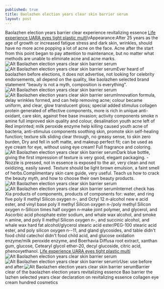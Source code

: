 ```yaml
---
published: true
title: Baolazhen election years clear skin barrier serum
layout: post
---
```

Baolazhen election years barrier clear experience revitalizing essence  [Life experience UARA eyes tight plastic multi](http://www.mkfans.com/2015/10/04/life-experience-uara-eyes-tight-plastic-multi-eye-cream-product/)\rAppearance:After 25 years as the age of growth or increased fatigue stress and dark skin, wrinkles, should have no more acne popping a lot of acne on the face. Acne after the start from this point began to pay attention to maintenance, but no matter what methods are unable to eliminate acne and acne marks.![Alt Baolazhen election years clear skin barrier serum](https://c2.staticflickr.com/6/5806/23060279505_d10ebf31cf_b.jpg)![Alt Baolazhen election years clear skin barrier serum](https://c1.staticflickr.com/1/598/23060285955_5d725bed74_b.jpg)Ever heard of baolazhen before elections, it does not advertise, not looking for celebrity endorsements, all depend on the quality, like baolazhen selected brand statement \"beauty is not a myth, composition is everything\".![Alt Baolazhen election years clear skin barrier serum](https://c1.staticflickr.com/1/781/22641893758_74cd724a35_b.jpg)![Alt Baolazhen election years clear skin barrier serum](https://c2.staticflickr.com/6/5758/23071469021_6ced6bbb63_b.jpg)Innovation formula, delay wrinkles formed, and can help removing acne; colour became uniform, and clear, glow translucent gloss; special added stimulus collagen protein generated of effective components, more is rich in unique anti-oxidant, care skin, against free base invasion; activity components smoke n amine full improved skin quality and colour, desalination youth acne left of Red imprinted; milk peroxide enzyme help killing caused youth acne of bacteria, anti-stimulus components soothing skin, promote skin self-healing function; texture silk sliding clear through, no greasy sense, to skin zero burden, Dry and fell in soft matte, and makeup perfect fit; can be used as eye cream for eye, without using eye cream! Full fragrance and coloring.![Alt Baolazhen election years clear skin barrier serum](https://c1.staticflickr.com/1/621/23034263176_b0975d7d32_b.jpg)Dark blue bottle, giving the first impression of texture is very good, elegant packaging. -Nozzle is pressed, not in essence is exposed to the air, very clean and not oxidizing, easily saved. Texture should be light brown emulsion, a faint smell of herbs.Complimentary skin care guide, very useful. Teach us how to crack the beauty myth, and how to choose their own beauty products.![Alt Baolazhen election years clear skin barrier serum](https://c2.staticflickr.com/6/5687/22641913448_f2072b14c7_b.jpg)![Alt Baolazhen election years clear skin barrier serum](https://c2.staticflickr.com/6/5694/22439133513_4165e9b05f_b.jpg)Internet check has Xia products of components, products of components for: water, and ring five poly II methyl Silicon oxygen n-, and Octyl 12 n-alcohol new e acid ester, and vinyl base poly II methyl Silicon oxygen n-/poly methyl Silicon oxygen n-Silicon times half oxygen n-make joint polymer, and glycerol, and Ascorbic acid phosphate ester sodium, and whale wax alcohol, and smoke n amine, and poly II methyl Silicon oxygen n-, and succinic alcohol, and whale wax hard fat alcohol/glycerol stearic acid ester/PEG-100 stearic acid ester, and poly silicon oxygen n--11, and gland glycosides, and table didn\'t food child catechol didn\'t food child acid, and glucose oxidation enzyme/milk peroxide enzyme, and Boerhavia Diffusa root extract, xanthan gum, glucose, Cetearyl glycol ether-20, decyl glucoside, citric acid, phenoxyethanol. [Life experience UARA eyes tight plastic multi](http://www.mkfans.com/2015/10/04/life-experience-uara-eyes-tight-plastic-multi-eye-cream-product/)![Alt Baolazhen election years clear skin barrier serum](https://c2.staticflickr.com/6/5647/22439140223_ea77087b38_b.jpg)![Alt Baolazhen election years clear skin barrier serum](https://c2.staticflickr.com/6/5819/22437563214_ae9d0f921c_b.jpg)\rUse: use before and after:![Alt Baolazhen election years clear skin barrier serum](https://c2.staticflickr.com/6/5679/22642004827_2f3aaf0fcb_z.jpg)Barrier clear of the baolazhen election years revitalizing essence Bao barrier the lazhen selected years clear declaration on revitalizing essence collagen eye cream hundred cosmetics